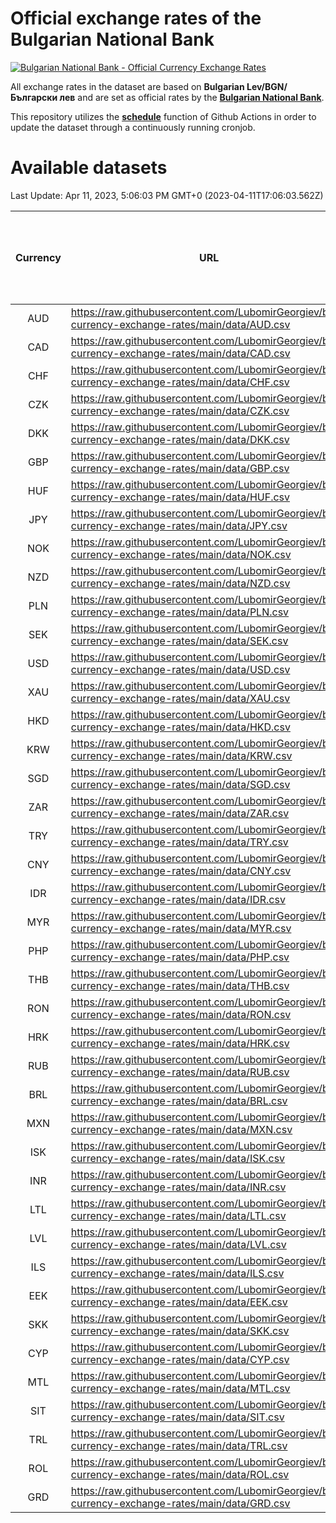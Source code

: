 # Official exchange rates of the Bulgarian National Bank

[![Bulgarian National Bank - Official Currency Exchange Rates](https://github.com/LubomirGeorgiev/bnb-currency-exchange-rates/actions/workflows/update-rates.yml/badge.svg?branch=main)](https://github.com/LubomirGeorgiev/bnb-currency-exchange-rates/actions/workflows/update-rates.yml)

All exchange rates in the dataset are based on **Bulgarian Lev/BGN/Български лев** and are set as official rates by the [**Bulgarian National Bank**](https://www.bnb.bg/Statistics/StExternalSector/StExchangeRates/StERForeignCurrencies/index.htm?toLang=_EN).

This repository utilizes the [**schedule**](https://docs.github.com/en/actions/reference/events-that-trigger-workflows) function of Github Actions in order to update the dataset through a continuously running cronjob.

# Available datasets

<!-- START LINKS (DO NOT EVER FU*ING DELETE THIS COMMENT FOR THE LOVE OF YOUR LIFE!!! IF YOU ARE CURIOS HOW IT WORKS, YOU CAN HAVE A LOOK AT ./src/updateReadme.ts) -->

Last Update: Apr 11, 2023, 5:06:03 PM GMT+0 (2023-04-11T17:06:03.562Z)

| Currency | URL                                                                                             | Number of records | Number of missing days that were filled in |
| :------: | ----------------------------------------------------------------------------------------------- | :---------------: | :----------------------------------------: |
|   AUD    | https://raw.githubusercontent.com/LubomirGeorgiev/bnb-currency-exchange-rates/main/data/AUD.csv |       8468        |                    2619                    |
|   CAD    | https://raw.githubusercontent.com/LubomirGeorgiev/bnb-currency-exchange-rates/main/data/CAD.csv |       8468        |                    2619                    |
|   CHF    | https://raw.githubusercontent.com/LubomirGeorgiev/bnb-currency-exchange-rates/main/data/CHF.csv |       8468        |                    2619                    |
|   CZK    | https://raw.githubusercontent.com/LubomirGeorgiev/bnb-currency-exchange-rates/main/data/CZK.csv |       8468        |                    2619                    |
|   DKK    | https://raw.githubusercontent.com/LubomirGeorgiev/bnb-currency-exchange-rates/main/data/DKK.csv |       8468        |                    2619                    |
|   GBP    | https://raw.githubusercontent.com/LubomirGeorgiev/bnb-currency-exchange-rates/main/data/GBP.csv |       8468        |                    2619                    |
|   HUF    | https://raw.githubusercontent.com/LubomirGeorgiev/bnb-currency-exchange-rates/main/data/HUF.csv |       8468        |                    2619                    |
|   JPY    | https://raw.githubusercontent.com/LubomirGeorgiev/bnb-currency-exchange-rates/main/data/JPY.csv |       8468        |                    2619                    |
|   NOK    | https://raw.githubusercontent.com/LubomirGeorgiev/bnb-currency-exchange-rates/main/data/NOK.csv |       8468        |                    2619                    |
|   NZD    | https://raw.githubusercontent.com/LubomirGeorgiev/bnb-currency-exchange-rates/main/data/NZD.csv |       8468        |                    2619                    |
|   PLN    | https://raw.githubusercontent.com/LubomirGeorgiev/bnb-currency-exchange-rates/main/data/PLN.csv |       8468        |                    2619                    |
|   SEK    | https://raw.githubusercontent.com/LubomirGeorgiev/bnb-currency-exchange-rates/main/data/SEK.csv |       8468        |                    2619                    |
|   USD    | https://raw.githubusercontent.com/LubomirGeorgiev/bnb-currency-exchange-rates/main/data/USD.csv |       8468        |                    2619                    |
|   XAU    | https://raw.githubusercontent.com/LubomirGeorgiev/bnb-currency-exchange-rates/main/data/XAU.csv |       8468        |                    2621                    |
|   HKD    | https://raw.githubusercontent.com/LubomirGeorgiev/bnb-currency-exchange-rates/main/data/HKD.csv |       8166        |                    2528                    |
|   KRW    | https://raw.githubusercontent.com/LubomirGeorgiev/bnb-currency-exchange-rates/main/data/KRW.csv |       8166        |                    2528                    |
|   SGD    | https://raw.githubusercontent.com/LubomirGeorgiev/bnb-currency-exchange-rates/main/data/SGD.csv |       8166        |                    2528                    |
|   ZAR    | https://raw.githubusercontent.com/LubomirGeorgiev/bnb-currency-exchange-rates/main/data/ZAR.csv |       8166        |                    2528                    |
|   TRY    | https://raw.githubusercontent.com/LubomirGeorgiev/bnb-currency-exchange-rates/main/data/TRY.csv |       6648        |                    2058                    |
|   CNY    | https://raw.githubusercontent.com/LubomirGeorgiev/bnb-currency-exchange-rates/main/data/CNY.csv |       6528        |                    2022                    |
|   IDR    | https://raw.githubusercontent.com/LubomirGeorgiev/bnb-currency-exchange-rates/main/data/IDR.csv |       6528        |                    2022                    |
|   MYR    | https://raw.githubusercontent.com/LubomirGeorgiev/bnb-currency-exchange-rates/main/data/MYR.csv |       6528        |                    2022                    |
|   PHP    | https://raw.githubusercontent.com/LubomirGeorgiev/bnb-currency-exchange-rates/main/data/PHP.csv |       6528        |                    2022                    |
|   THB    | https://raw.githubusercontent.com/LubomirGeorgiev/bnb-currency-exchange-rates/main/data/THB.csv |       6528        |                    2022                    |
|   RON    | https://raw.githubusercontent.com/LubomirGeorgiev/bnb-currency-exchange-rates/main/data/RON.csv |       6469        |                    2004                    |
|   HRK    | https://raw.githubusercontent.com/LubomirGeorgiev/bnb-currency-exchange-rates/main/data/HRK.csv |       6426        |                    1990                    |
|   RUB    | https://raw.githubusercontent.com/LubomirGeorgiev/bnb-currency-exchange-rates/main/data/RUB.csv |       6124        |                    1895                    |
|   BRL    | https://raw.githubusercontent.com/LubomirGeorgiev/bnb-currency-exchange-rates/main/data/BRL.csv |       5558        |                    1725                    |
|   MXN    | https://raw.githubusercontent.com/LubomirGeorgiev/bnb-currency-exchange-rates/main/data/MXN.csv |       5558        |                    1725                    |
|   ISK    | https://raw.githubusercontent.com/LubomirGeorgiev/bnb-currency-exchange-rates/main/data/ISK.csv |       5468        |                    1697                    |
|   INR    | https://raw.githubusercontent.com/LubomirGeorgiev/bnb-currency-exchange-rates/main/data/INR.csv |       5191        |                    1611                    |
|   LTL    | https://raw.githubusercontent.com/LubomirGeorgiev/bnb-currency-exchange-rates/main/data/LTL.csv |       5155        |                    1584                    |
|   LVL    | https://raw.githubusercontent.com/LubomirGeorgiev/bnb-currency-exchange-rates/main/data/LVL.csv |       4790        |                    1470                    |
|   ILS    | https://raw.githubusercontent.com/LubomirGeorgiev/bnb-currency-exchange-rates/main/data/ILS.csv |       4465        |                    1390                    |
|   EEK    | https://raw.githubusercontent.com/LubomirGeorgiev/bnb-currency-exchange-rates/main/data/EEK.csv |       4000        |                    1226                    |
|   SKK    | https://raw.githubusercontent.com/LubomirGeorgiev/bnb-currency-exchange-rates/main/data/SKK.csv |       2970        |                    912                     |
|   CYP    | https://raw.githubusercontent.com/LubomirGeorgiev/bnb-currency-exchange-rates/main/data/CYP.csv |       2906        |                    890                     |
|   MTL    | https://raw.githubusercontent.com/LubomirGeorgiev/bnb-currency-exchange-rates/main/data/MTL.csv |       2604        |                    799                     |
|   SIT    | https://raw.githubusercontent.com/LubomirGeorgiev/bnb-currency-exchange-rates/main/data/SIT.csv |       2542        |                    778                     |
|   TRL    | https://raw.githubusercontent.com/LubomirGeorgiev/bnb-currency-exchange-rates/main/data/TRL.csv |       1818        |                    559                     |
|   ROL    | https://raw.githubusercontent.com/LubomirGeorgiev/bnb-currency-exchange-rates/main/data/ROL.csv |       1697        |                    524                     |
|   GRD    | https://raw.githubusercontent.com/LubomirGeorgiev/bnb-currency-exchange-rates/main/data/GRD.csv |        361        |                    109                     |

<!-- END LINKS (DO NOT EVER FU*ING DELETE THIS COMMENT FOR THE LOVE OF YOUR LIFE!!! IF YOU ARE CURIOS HOW IT WORKS, YOU CAN HAVE A LOOK AT ./src/updateReadme.ts) -->
